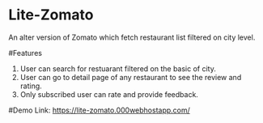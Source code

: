# Lite-Zomato
An alter version of Zomato which fetch restaurant list filtered on city level.

#Features
  1. User can search for restuarant filtered on the basic of city.
  2. User can go to detail page of any restaurant to see the review and rating.
  3. Only subscribed user can rate and provide feedback.
  
#Demo Link:
  https://lite-zomato.000webhostapp.com/

